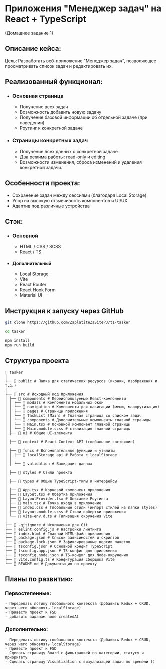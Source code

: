 # Приложения "Менеджер задач" на React + TypeScript

(Домашнее задание 1)

## Описание кейса:

Цель: Разработать веб-приложение "Менеджер задач", позволяющее
просматривать список задач и редактировать их.

## Реализованный функционал:

-   ### Основная страница

    -   Получение всех задач
    -   Возможность добавить новую задачу
    -   Получение базовой информации об отдельной задаче (при наведении)
    -   Роутинг к конкретной задаче

-   ### Страницы конкретных задач
    -   Получение всех данных о конкретной задаче
    -   Два режима работы: read-only и editing
    -   Возможности изменения, сброса изменений и удаления конкретной задачи.

## Особенности проекта:

-   Сохранение задач между сессиями (благодаря Local Storage)
-   Упор на высокую отзывчивость компонентов и UI/UX
-   Адаптив под различные устройства

## Стэк:

-   ### Основной
    -   HTML / CSS / SCSS
    -   React / TS
-   #### Дополнительный
    -   Local Storage
    -   Vite
    -   React Router
    -   React Hook Form
    -   Material UI

## Инструкция к запуску через GitHub

```bash
git clone https://github.com/ZaplatiteZaSitePJ/t1-tasker

cd tasker

npm install
npm run build
```

## Структура проекта

```
📂 tasker
│
├── 📂 public # Папка для статических ресурсов (иконки, изображения и т.д.)
│
├── 📂 src # Исходный код приложения
│ ├── 📂 components # Переиспользуемые React-компоненты
│ │ ├── 📂 modals # Компоненты модальных окон
│ │ └── 📂 navigation # Компоненты для навигации (меню, маршрутизация)
│ │ ├── 📂 pages # Страницы приложения
│ │ └── 📂 TaskList (Main) # Главная страница со списком задач
│ │ └── 📂 components # Дополнительные компоненты главной страницы
│ │ └── 📜 Main.tsx # Основной компонент главной страницы
│ │ └── 📜 Main.module.scss # стилизация главной страницы
│ ├── 📂 ui # Общие UI-элементы
│
│ ├── 📂 context # React Context API (глобальное состояние)
│
│ ├── 📂 funcs # Вспомогательные функции и утилиты
│ │ ├── 📂 localStorage_api # Работа с localStorage
│ │
│ │ └── 📂 validation # Валидация данных
│
│ ├── 📂 styles # Стили проекта
│
│ ├── 📂 types # Общие TypeScript-типы и интерфейсы
│
│ ├── 📜 App.tsx # Корневой компонент приложения
│ ├── 📜 Layout.tsx # Обёртка приложения
│ ├── 📜 LayoutProvider.tsx # Описание Роутинга
│ ├── 📜 main.tsx # Точка входа в приложение
│ ├── 📜 index.css # Глобальные стили (импорт стилей из папки styles)
│ ├── 📜 Layout.module.scss # Cтили орбертки приложения
│ └── 📜 vite-env.d.ts # Типизация окружения Vite
│
├── 📜 .gitignore # Исключения для Git
├── 📜 eslint.config.js # Настройки линтинга
├── 📜 index.html # Главный HTML-файл приложения
├── 📜 package.json # Список зависимостей и скриптов
├── 📜 package-lock.json # Зафиксированные версии пакетов
├── 📜 tsconfig.json # Основной конфиг TypeScript
├── 📜 tsconfig.app.json # TS-конфиг для приложения
├── 📜 tsconfig.node.json # TS-конфиг для Node-окружения
├── 📜 vite.config.ts # Конфигурация сборщика Vite
└── 📜 README.md # Документация по проекту
```

## Планы по развитию:

### Первостепенные:

    - Переделать логику глобального контекста (Добавить Redux + CRUD, через него обновлять localStorage)
    - Привести проект к FSD
    - добавить задачам поле createdAt

### Дополнительно:

    - Переделать логику глобального контекста (Добавить Redux + CRUD, через него обновлять localStorage)
    - Привести проект к FSD
    - Сделать страницу Board с фильтрацией по категории, статусу и приоритету
    - Сделать страницу Visualization с визуализацей задач по времени ()
